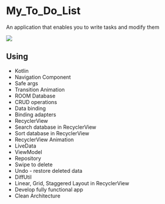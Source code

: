 # My_To_Do_List
An application that enables you to write tasks and modify them

![](file:///C:/Users/owner/Desktop/Screen-Recording-20210115-165819.gif)

## Using 
* Kotlin
* Navigation Component
* Safe args
* Transition Animation
* ROOM Database
* CRUD operations
* Data binding
* Binding adapters
* RecyclerView
* Search database in RecyclerView
* Sort database in RecyclerView
* RecyclerView Animation
* LiveData
* ViewModel
* Repository
* Swipe to delete
* Undo - restore deleted data
* DiffUtil
* Linear, Grid, Staggered Layout in RecyclerView
* Develop fully functional app
* Clean Architecture
